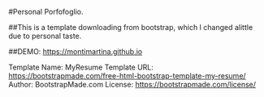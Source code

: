 #Personal Porfofoglio.

##This is a template downloading from bootstrap, which I changed alittle due to personal taste.

##DEMO: https://montimartina.github.io


Template Name: MyResume
Template URL: https://bootstrapmade.com/free-html-bootstrap-template-my-resume/
Author: BootstrapMade.com
License: https://bootstrapmade.com/license/
